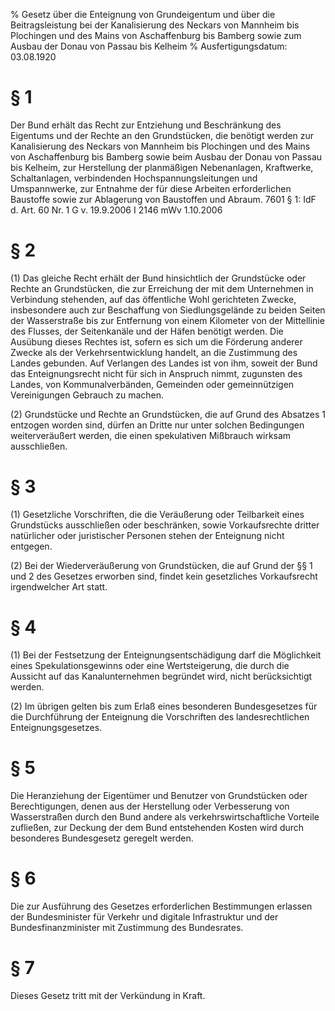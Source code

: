 % Gesetz über die Enteignung von Grundeigentum und über die Beitragsleistung bei der Kanalisierung des Neckars von Mannheim bis Plochingen und des Mains von Aschaffenburg bis Bamberg sowie zum Ausbau der Donau von Passau bis Kelheim
% Ausfertigungsdatum: 03.08.1920
 
# § 1

Der Bund erhält das Recht zur Entziehung und Beschränkung des Eigentums und der Rechte an den Grundstücken, die benötigt werden zur Kanalisierung des Neckars von Mannheim bis Plochingen und des Mains von Aschaffenburg bis Bamberg sowie beim Ausbau der Donau von Passau bis Kelheim, zur Herstellung der planmäßigen Nebenanlagen, Kraftwerke, Schaltanlagen, verbindenden Hochspannungsleitungen und Umspannwerke, zur Entnahme der für diese Arbeiten erforderlichen Baustoffe sowie zur Ablagerung von Baustoffen und Abraum. 7601 § 1: IdF d. Art. 60 Nr. 1 G v. 19.9.2006 I 2146 mWv 1.10.2006

# § 2

(1) Das gleiche Recht erhält der Bund hinsichtlich der Grundstücke oder Rechte an Grundstücken, die zur Erreichung der mit dem Unternehmen in Verbindung stehenden, auf das öffentliche Wohl gerichteten Zwecke, insbesondere auch zur Beschaffung von Siedlungsgelände zu beiden Seiten der Wasserstraße bis zur Entfernung von einem Kilometer von der Mittellinie des Flusses, der Seitenkanäle und der Häfen benötigt werden. Die Ausübung dieses Rechtes ist, sofern es sich um die Förderung anderer Zwecke als der Verkehrsentwicklung handelt, an die Zustimmung des Landes gebunden. Auf Verlangen des Landes ist von ihm, soweit der Bund das Enteignungsrecht nicht für sich in Anspruch nimmt, zugunsten des Landes, von Kommunalverbänden, Gemeinden oder gemeinnützigen Vereinigungen Gebrauch zu machen.

(2) Grundstücke und Rechte an Grundstücken, die auf Grund des Absatzes 1 entzogen worden sind, dürfen an Dritte nur unter solchen Bedingungen weiterveräußert werden, die einen spekulativen Mißbrauch wirksam ausschließen.

# § 3

(1) Gesetzliche Vorschriften, die die Veräußerung oder Teilbarkeit eines Grundstücks ausschließen oder beschränken, sowie Vorkaufsrechte dritter natürlicher oder juristischer Personen stehen der Enteignung nicht entgegen.

(2) Bei der Wiederveräußerung von Grundstücken, die auf Grund der §§ 1 und 2 des Gesetzes erworben sind, findet kein gesetzliches Vorkaufsrecht irgendwelcher Art statt.

# § 4

(1) Bei der Festsetzung der Enteignungsentschädigung darf die Möglichkeit eines Spekulationsgewinns oder eine Wertsteigerung, die durch die Aussicht auf das Kanalunternehmen begründet wird, nicht berücksichtigt werden.

(2) Im übrigen gelten bis zum Erlaß eines besonderen Bundesgesetzes für die Durchführung der Enteignung die Vorschriften des landesrechtlichen Enteignungsgesetzes.

# § 5

Die Heranziehung der Eigentümer und Benutzer von Grundstücken oder Berechtigungen, denen aus der Herstellung oder Verbesserung von Wasserstraßen durch den Bund andere als verkehrswirtschaftliche Vorteile zufließen, zur Deckung der dem Bund entstehenden Kosten wird durch besonderes Bundesgesetz geregelt werden.

# § 6

Die zur Ausführung des Gesetzes erforderlichen Bestimmungen erlassen der Bundesminister für Verkehr und digitale Infrastruktur und der Bundesfinanzminister mit Zustimmung des Bundesrates.

# § 7

Dieses Gesetz tritt mit der Verkündung in Kraft.
